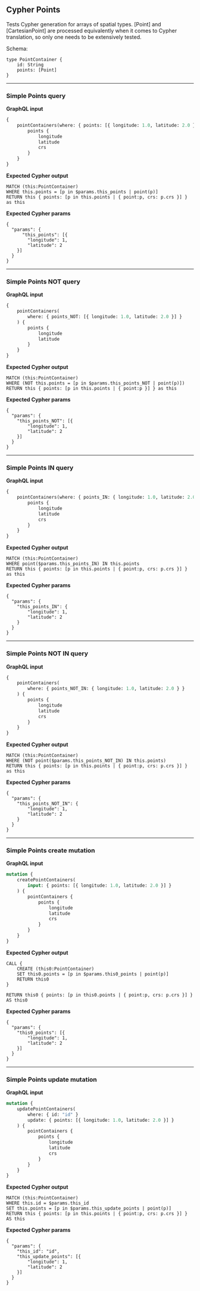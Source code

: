 ## Cypher Points

Tests Cypher generation for arrays of spatial types. [Point] and [CartesianPoint] are processed equivalently when it comes to Cypher translation, so only one needs to be extensively tested.

Schema:

```schema
type PointContainer {
    id: String
    points: [Point]
}
```

---

### Simple Points query

**GraphQL input**

```graphql
{
    pointContainers(where: { points: [{ longitude: 1.0, latitude: 2.0 }] }) {
        points {
            longitude
            latitude
            crs
        }
    }
}
```

**Expected Cypher output**

```cypher
MATCH (this:PointContainer)
WHERE this.points = [p in $params.this_points | point(p)]
RETURN this { points: [p in this.points | { point:p, crs: p.crs }] } as this
```

**Expected Cypher params**

```cypher-params
{
  "params": {
      "this_points": [{
        "longitude": 1,
        "latitude": 2
    }]
  }
}
```

---

### Simple Points NOT query

**GraphQL input**

```graphql
{
    pointContainers(
        where: { points_NOT: [{ longitude: 1.0, latitude: 2.0 }] }
    ) {
        points {
            longitude
            latitude
        }
    }
}
```

**Expected Cypher output**

```cypher
MATCH (this:PointContainer)
WHERE (NOT this.points = [p in $params.this_points_NOT | point(p)])
RETURN this { points: [p in this.points | { point:p }] } as this
```

**Expected Cypher params**

```cypher-params
{
  "params": {
    "this_points_NOT": [{
        "longitude": 1,
        "latitude": 2
    }]
  }
}
```

---

### Simple Points IN query

**GraphQL input**

```graphql
{
    pointContainers(where: { points_IN: { longitude: 1.0, latitude: 2.0 } }) {
        points {
            longitude
            latitude
            crs
        }
    }
}
```

**Expected Cypher output**

```cypher
MATCH (this:PointContainer)
WHERE point($params.this_points_IN) IN this.points
RETURN this { points: [p in this.points | { point:p, crs: p.crs }] } as this
```

**Expected Cypher params**

```cypher-params
{
  "params": {
    "this_points_IN": {
        "longitude": 1,
        "latitude": 2
    }
  }
}
```

---

### Simple Points NOT IN query

**GraphQL input**

```graphql
{
    pointContainers(
        where: { points_NOT_IN: { longitude: 1.0, latitude: 2.0 } }
    ) {
        points {
            longitude
            latitude
            crs
        }
    }
}
```

**Expected Cypher output**

```cypher
MATCH (this:PointContainer)
WHERE (NOT point($params.this_points_NOT_IN) IN this.points)
RETURN this { points: [p in this.points | { point:p, crs: p.crs }] } as this
```

**Expected Cypher params**

```cypher-params
{
  "params": {
    "this_points_NOT_IN": {
        "longitude": 1,
        "latitude": 2
    }
  }
}
```

---

### Simple Points create mutation

**GraphQL input**

```graphql
mutation {
    createPointContainers(
        input: { points: [{ longitude: 1.0, latitude: 2.0 }] }
    ) {
        pointContainers {
            points {
                longitude
                latitude
                crs
            }
        }
    }
}
```

**Expected Cypher output**

```cypher
CALL {
    CREATE (this0:PointContainer)
    SET this0.points = [p in $params.this0_points | point(p)]
    RETURN this0
}

RETURN this0 { points: [p in this0.points | { point:p, crs: p.crs }] } AS this0
```

**Expected Cypher params**

```cypher-params
{
  "params": {
    "this0_points": [{
        "longitude": 1,
        "latitude": 2
    }]
  }
}
```

---

### Simple Points update mutation

**GraphQL input**

```graphql
mutation {
    updatePointContainers(
        where: { id: "id" }
        update: { points: [{ longitude: 1.0, latitude: 2.0 }] }
    ) {
        pointContainers {
            points {
                longitude
                latitude
                crs
            }
        }
    }
}
```

**Expected Cypher output**

```cypher
MATCH (this:PointContainer)
WHERE this.id = $params.this_id
SET this.points = [p in $params.this_update_points | point(p)]
RETURN this { points: [p in this.points | { point:p, crs: p.crs }] } AS this
```

**Expected Cypher params**

```cypher-params
{
  "params": {
    "this_id": "id",
    "this_update_points": [{
        "longitude": 1,
        "latitude": 2
    }]
  }
}
```
